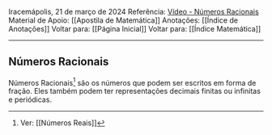Iracemápolis, 21 de março de 2024
Referência: [Vídeo - Números Racionais](https://www.todamateria.com.br/numeros-racionais/)
Material de Apoio: [[Apostila de Matemática]]
Anotações: [[Índice de Anotações]]
Voltar para: [[Página Inicial]]
Voltar para: [[Índice Matemática]]
___________________
## Números Racionais
Números Racionais[^1] são os números que podem ser escritos em forma de fração. Eles também podem ter representações decimais finitas ou infinitas e periódicas.

[^1]: Ver: [[Números Reais]] 
